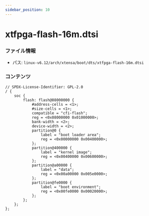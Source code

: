 ```yaml
---
sidebar_position: 10
---
```

# xtfpga-flash-16m.dtsi

### ファイル情報

- パス: `linux-v6.12/arch/xtensa/boot/dts/xtfpga-flash-16m.dtsi`

### コンテンツ

```dtsi
// SPDX-License-Identifier: GPL-2.0
/ {
	soc {
		flash: flash@08000000 {
			#address-cells = <1>;
			#size-cells = <1>;
			compatible = "cfi-flash";
			reg = <0x08000000 0x01000000>;
			bank-width = <2>;
			device-width = <2>;
			partition@0 {
				label = "boot loader area";
				reg = <0x00000000 0x00400000>;
			};
			partition@400000 {
				label = "kernel image";
				reg = <0x00400000 0x00600000>;
			};
			partition@a00000 {
				label = "data";
				reg = <0x00a00000 0x005e0000>;
			};
			partition@fe0000 {
				label = "boot environment";
				reg = <0x00fe0000 0x00020000>;
			};
		};
	};
};

```
